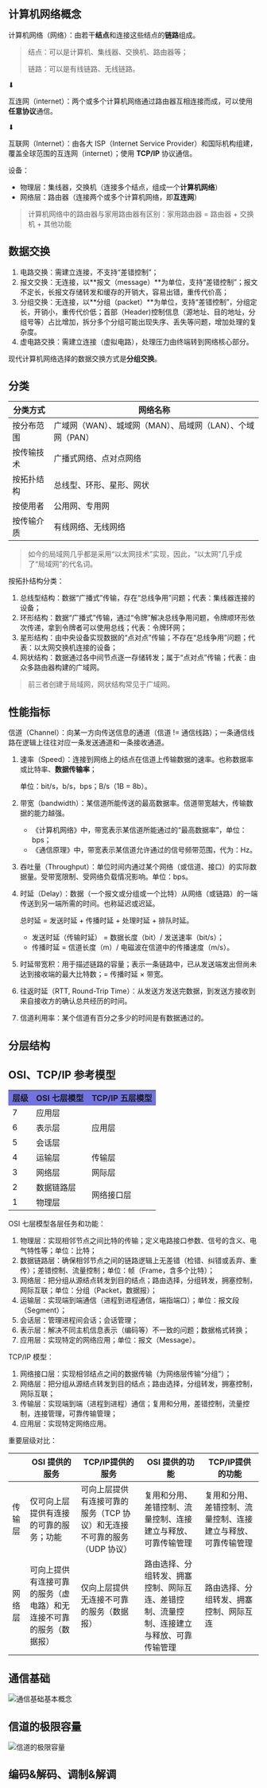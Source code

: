 

## 计算机网络概念

计算机网络（网络）：由若干**结点**和连接这些结点的**链路**组成。

> 结点：可以是计算机、集线器、交换机、路由器等；
>
> 链路：可以是有线链路、无线链路。

⬇

互连网（internet）：两个或多个计算机网络通过路由器互相连接而成，可以使用**任意协议**通信。

⬇

互联网（Internet）：由各大 ISP（Internet Service Provider）和国际机构组建，覆盖全球范围的互连网（internet）；使用 **TCP/IP** 协议通信。

设备：

- 物理层：集线器，交换机（连接多个结点，组成一个**计算机网络**）
- 网络层：路由器（连接两个或多个计算机网络，即**互连网**）

> 计算机网络中的路由器与家用路由器有区别：家用路由器 = 路由器 + 交换机 + 其他功能



## 数据交换

1. 电路交换：需建立连接，不支持“差错控制”；
2. 报文交换：无连接，以**报文（message）**为单位，支持“差错控制”；报文不定长，长报文存储转发和缓存的开销大，容易出错，重传代价高；
3. 分组交换：无连接，以**分组（packet）**为单位，支持“差错控制”，分组定长，开销小，重传代价低；首部（Header)控制信息（源地址、目的地址，分组号等）占比增加，拆分多个分组可能出现失序、丢失等问题，增加处理的复杂度。
4. 虚电路交换：需建立连接（虚拟电路），处理压力由终端转到网络核心部分。

现代计算机网络选择的数据交换方式是**分组交换**。



## 分类

| 分类方式   | 网络名称                                                   |
| ---------- | ---------------------------------------------------------- |
| 按分布范围 | 广域网（WAN）、城域网（MAN）、局域网（LAN）、个域网（PAN） |
| 按传输技术 | 广播式网络、点对点网络                                     |
| 按拓扑结构 | 总线型、环形、星形、网状                                   |
| 按使用者   | 公用网、专用网                                             |
| 按传输介质 | 有线网络、无线网络                                         |

> 如今的局域网几乎都是采用“以太网技术”实现，因此，“以太网”几乎成了“局域网”的代名词。

按拓扑结构分类：

1. 总线型结构：数据“广播式”传输，存在“总线争用”问题；代表：集线器连接的设备；
2. 环形结构：数据“广播式”传输，通过“令牌”解决总线争用问题，令牌顺环形依次传递，拿到令牌者可以使用总线；代表：令牌环网；
3. 星形结构：由中央设备实现数据的“点对点”传输；不存在“总线争用”问题；代表：以太网交换机连接的设备；
4. 网状结构：数据通过各中间节点逐一存储转发；属于“点对点”传输；代表：由众多路由器构建的广域网。

> 前三者创建于局域网，网状结构常见于广域网。



## 性能指标

信道（Channel）：向某一方向传送信息的通道（信道 != 通信线路）；一条通信线路在逻辑上往往对应一条发送通道和一条接收通道。

1. 速率（Speed）：连接到网络上的结点在信道上传输数据的速率。也称数据率或比特率、**数据传输率**；

   单位：bit/s，b/s，bps；B/s（1B = 8b）。

2. 带宽（bandwidth）：某信道所能传送的最高数据率。信道带宽越大，传输数据的能力越强。

   - 《计算机网络》中，带宽表示某信道所能通过的“最高数据率”，单位：bps；
   - 《通信原理》中，带宽表示某信道允许通过的信号频带范围，代为：Hz。

3. 吞吐量（Throughput）：单位时间内通过某个网络（或信道、接口）的实际数据量。受带宽限制、受网络负载情况影响。单位：bps。

4. 时延（Delay）：数据（一个报文或分组或一个比特）从网络（或链路）的一端传送到另一端所需的时间。也称延迟或迟延。

   总时延 = 发送时延 + 传播时延 + 处理时延 + 排队时延。

   - 发送时延（传输时延） = 数据长度（bit）/ 发送速率（bit/s）；
   - 传播时延 = 信道长度（m）/ 电磁波在信道中的传播速度（m/s）。

5. 时延带宽积：用于描述链路的容量；表示一条链路中，已从发送端发出但尚未达到接收端的最大比特数；= 传播时延 × 带宽。

6. 往返时延（RTT, Round-Trip Time）：从发送方发送完数据，到发送方接收到来自接收方的确认总共经历的时间。

7. 信道利用率：某个信道有百分之多少的时间是有数据通过的。



## 分层结构



## OSI、TCP/IP 参考模型

<table>
	<tr style="background-color: #7173e0; font-weight: bold;">
		<td>层级</td>
		<td>OSI 七层模型</td>
        <td>TCP/IP 五层模型</td>
	</tr>
	<tr>
		<td>7</td>
		<td>应用层</td>
        <td rowspan="3">应用层</td>
	</tr>
	<tr>
		<td>6</td>
		<td>表示层</td>
	</tr>
    <tr>
		<td>5</td>
		<td>会话层</td>
	</tr>
    <tr>
		<td>4</td>
        <td>运输层</td>
		<td>传输层</td>
	</tr>
    <tr>
		<td>3</td>
		<td>网络层</td>
        <td>网际层</td>
	</tr>
    <tr>
		<td>2</td>
		<td>数据链路层</td>
        <td rowspan="2">网络接口层</td>
	</tr>
    <tr>
		<td>1</td>
		<td>物理层</td>
	</tr>
</table>

OSI 七层模型各层任务和功能：

1. 物理层：实现相邻节点之间比特的传输；定义电路接口参数、信号的含义、电气特性等；单位：比特；
2. 数据链路层：确保相邻节点之间的链路逻辑上无差错（检错、纠错或丢弃、重传）；差错控制、流量控制；单位：帧（Frame，含多个比特）；
3. 网络层：把分组从源结点转发到目的结点；路由选择，分组转发，拥塞控制，网际互联；单位：分组（Packet，数据报）；
4. 运输层：实现端到端通信（进程到进程通信，端指端口）；单位：报文段（Segment）；
5. 会话层：管理进程间会话；会话管理；
6. 表示层：解决不同主机信息表示（编码等）不一致的问题；数据格式转换；
7. 应用层：实现特定的网络应用；单位：报文（Message）。

TCP/IP 模型：

1. 网络接口层：实现相邻结点之间的数据传输（为网络层传输“分组”）；
2. 网络层：把分组从源结点转发到目的结点；路由选择，分组转发，拥塞控制，网际互联；
3. 传输层：实现端到端（进程到进程）通信；复用和分用，差错控制，流量控制，连接管理，可靠传输管理；
4. 应用层：实现特定网络应用。

重要层级对比：

|        | OSI  提供的服务                                              | TCP/IP提供的服务                                             | OSI  提供的功能                                              | TCP/IP提供的功能                                             |
| ------ | ------------------------------------------------------------ | ------------------------------------------------------------ | ------------------------------------------------------------ | ------------------------------------------------------------ |
| 传输层 | 仅可向上层提供有连接的可靠的服务；功能                       | 可向上层提供有连接可靠的服务（TCP 协议）和无连接不可靠的服务（UDP 协议） | 复用和分用、差错控制、流量控制、连接建立与释放、可靠传输管理 | 复用和分用、差错控制、流量控制、连接建立与释放、可靠传输管理 |
| 网络层 | 可向上提供有连接可靠的服务（虚电路）和无连接不可靠的服务（数据报） | 仅向上层提供无连接不可靠的服务（数据报）                     | 路由选择、分组转发、拥塞控制、网际互连、差错控制、流量控制、连接建立与释放、可靠传输管理 | 路由选择、分组转发、拥塞控制、网际互连                       |



## 通信基础

![通信基础基本概念](C:\Users\hawthorn\Desktop\笔记\cloud\通信基础基本概念.png)



## 信道的极限容量

![信道的极限容量](C:\Users\hawthorn\Desktop\笔记\cloud\信道的极限容量.png)



## 编码&解码、调制&解调

